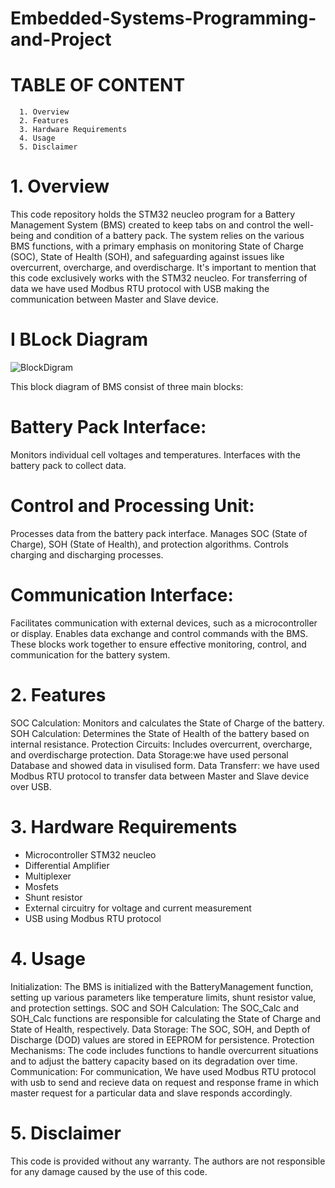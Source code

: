 # Embedded-Systems-Programming-and-Project

  # TABLE OF CONTENT
  
      1. Overview
      2. Features
      3. Hardware Requirements
      4. Usage
      5. Disclaimer

# 1. Overview
This code repository holds the STM32 neucleo program for a Battery Management System (BMS) created to keep tabs on and control the well-being and condition of a battery pack. 
The system relies on the various BMS functions, with a primary emphasis on monitoring State of Charge (SOC), State of Health (SOH), and safeguarding against issues like overcurrent, overcharge, and overdischarge. 
It's important to mention that this code exclusively works with the STM32 neucleo.
For transferring of data we have used Modbus RTU protocol with USB making the communication between Master and Slave device.

#                            I  BLock Diagram

![BlockDigram](https://github.com/Ali-Aldulaimi/Embedded-Systems-Programming-and-Project/assets/93739498/813a9c3d-6c1b-4eb1-9fcf-f5c66fdc4457)


This block diagram of BMS consist of three main blocks:

# Battery Pack Interface:

Monitors individual cell voltages and temperatures.
Interfaces with the battery pack to collect data.

# Control and Processing Unit:

Processes data from the battery pack interface.
Manages SOC (State of Charge), SOH (State of Health), and protection algorithms.
Controls charging and discharging processes.

# Communication Interface:

Facilitates communication with external devices, such as a microcontroller or display.
Enables data exchange and control commands with the BMS.
These blocks work together to ensure effective monitoring, control, and communication for the battery system.



# 2. Features

SOC Calculation: Monitors and calculates the State of Charge of the battery.
SOH Calculation: Determines the State of Health of the battery based on internal resistance.
Protection Circuits: Includes overcurrent, overcharge, and overdischarge protection.
Data Storage:we have used personal Database and showed data in visulised form.
Data Transferr: we have used Modbus RTU protocol to transfer data between Master and Slave device over USB.

# 3. Hardware Requirements

* Microcontroller STM32 neucleo
* Differential Amplifier
* Multiplexer
* Mosfets
* Shunt resistor
* External circuitry for voltage and current measurement
* USB using Modbus RTU protocol

# 4. Usage

Initialization: The BMS is initialized with the BatteryManagement function, setting up various parameters like temperature limits, shunt resistor value, and protection settings.
SOC and SOH Calculation: The SOC_Calc and SOH_Calc functions are responsible for calculating the State of Charge and State of Health, respectively.
Data Storage: The SOC, SOH, and Depth of Discharge (DOD) values are stored in EEPROM for persistence.
Protection Mechanisms: The code includes functions to handle overcurrent situations and to adjust the battery capacity based on its degradation over time.
Communication: For communication, We have used Modbus RTU protocol with usb to send and recieve data on request and response frame in which master request for a particular data and slave responds accordingly.

# 5. Disclaimer

This code is provided without any warranty. The authors are not responsible for any damage caused by the use of this code.
